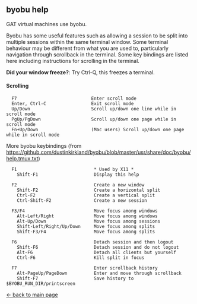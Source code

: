 ## byobu help

GAT virtual machines use byobu.

Byobu has some useful features such as allowing a session to be split into multiple sessions within the same terminal window. Some terminal behaviour may be different from what you are used to, particularly navigation through scrollback in the terminal. Some key bindings are listed here including instructions for scrolling in the terminal.

**Did your window freeze?**: Try Ctrl-Q, this freezes a terminal.

#### Scrolling
```
  F7                            Enter scroll mode
  Enter, Ctrl-C                 Exit scroll mode
  Up/Down                       Scroll up/down one line while in scroll mode
  PgUp/PgDown                   Scroll up/down one page while in scroll mode
  Fn+Up/Down                    (Mac users) Scroll up/down one page while in scroll mode
```

More byobu keybindings (from https://github.com/dustinkirkland/byobu/blob/master/usr/share/doc/byobu/help.tmux.txt)

```
  F1                             * Used by X11 *
    Shift-F1                     Display this help

  F2                             Create a new window
    Shift-F2                     Create a horizontal split
    Ctrl-F2                      Create a vertical split
    Ctrl-Shift-F2                Create a new session

  F3/F4                          Move focus among windows
    Alt-Left/Right               Move focus among windows
    Alt-Up/Down                  Move focus among sessions
    Shift-Left/Right/Up/Down     Move focus among splits
    Shift-F3/F4                  Move focus among splits

  F6                             Detach session and then logout
    Shift-F6                     Detach session and do not logout
    Alt-F6                       Detach all clients but yourself
    Ctrl-F6                      Kill split in focus

  F7                             Enter scrollback history
    Alt-PageUp/PageDown          Enter and move through scrollback
    Shift-F7                     Save history to $BYOBU_RUN_DIR/printscreen
```

[<- back to main page](https://github.com/galaxyproject/admin-training)
